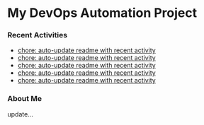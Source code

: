 # My DevOps Automation Project

### Recent Activities
<!-- activity:START -->
- [chore: auto-update readme with recent activity](https://github.com/kaigiii/mybowling-app/commit/99c8700206263f7f30b44483f811fde615996b2c)
- [chore: auto-update readme with recent activity](https://github.com/kaigiii/mybowling-app/commit/c8485b4ae5da92a1b25407ab5115b4c64d227f1d)
- [chore: auto-update readme with recent activity](https://github.com/kaigiii/mybowling-app/commit/2b4f5418b7875a73a3b571b2db023ee4b28191d0)
- [chore: auto-update readme with recent activity](https://github.com/kaigiii/mybowling-app/commit/8bbc52aa2ca48a69365c03aefea88e7fd45c2b56)
- [chore: auto-update readme with recent activity](https://github.com/kaigiii/mybowling-app/commit/13d110554ae1806ea456c5efab4a20f3784c56d7)
<!-- activity:END -->

### About Me
<!-- MYLINKS:START -->
<!-- MYLINKS:END -->

update...
